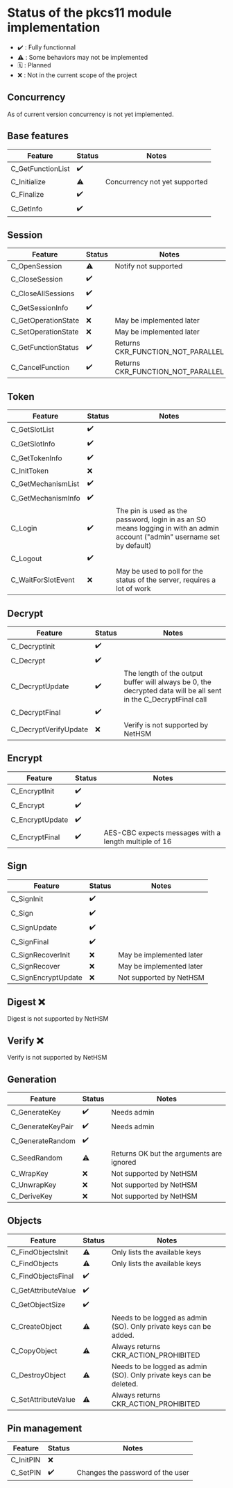 # Status of the pkcs11 module implementation

- ✔️ : Fully functionnal
- ⚠️ : Some behaviors may not be implemented
- 🗓️ : Planned
- ❌ : Not in the current scope of the project

## Concurrency

As of current version concurrency is not yet implemented.

## Base features

| Feature           | Status | Notes                         |
| ----------------- | ------ | ----------------------------- |
| C_GetFunctionList | ✔️      |                               |
| C_Initialize      | ⚠️      | Concurrency not yet supported |
| C_Finalize        | ✔️      |                               |
| C_GetInfo         | ✔️     |                               |

## Session

| Feature             | Status | Notes                             |
| ------------------- | ------ | --------------------------------- |
| C_OpenSession       | ⚠️      | Notify not supported              |
| C_CloseSession      | ✔️      |                                   |
| C_CloseAllSessions  | ✔️      |                                   |
| C_GetSessionInfo    | ✔️      |                                   |
| C_GetOperationState | ❌     | May be implemented later          |
| C_SetOperationState | ❌     | May be implemented later          |
| C_GetFunctionStatus | ✔️      | Returns CKR_FUNCTION_NOT_PARALLEL |
| C_CancelFunction    | ✔️     | Returns CKR_FUNCTION_NOT_PARALLEL |

## Token

| Feature            | Status | Notes                                                                                                                       |
| ------------------ | ------ | --------------------------------------------------------------------------------------------------------------------------- |
| C_GetSlotList      | ✔️      |                                                                                                                             |
| C_GetSlotInfo      | ✔️      |                                                                                                                             |
| C_GetTokenInfo     | ✔️      |                                                                                                                             |
| C_InitToken        | ❌     |                                                                                                                             |
| C_GetMechanismList | ✔️      |                                                                                                                             |
| C_GetMechanismInfo | ✔️      |                                                                                                                             |
| C_Login            | ✔️     | The pin is used as the password, login in as an SO means logging in with an admin account ("admin" username set by default) |
| C_Logout           | ✔️      |                                                                                                                             |
| C_WaitForSlotEvent | ❌     | May be used to poll for the status of the server, requires a lot of work                                                    |

## Decrypt

| Feature               | Status | Notes                                                                                                            |
| --------------------- | ------ | ---------------------------------------------------------------------------------------------------------------- |
| C_DecryptInit         | ✔️      |                                                                                                                  |
| C_Decrypt             | ✔️      |                                                                                                                  |
| C_DecryptUpdate       | ✔️      | The length of the output buffer will always be 0, the decrypted data will be all sent in the C_DecryptFinal call |
| C_DecryptFinal        | ✔️      |                                                                                                                  |
| C_DecryptVerifyUpdate | ❌    | Verify is not supported by NetHSM                                                                                |

## Encrypt

| Feature         | Status | Notes                                                 |
| --------------- | ------ | ----------------------------------------------------- |
| C_EncryptInit   | ✔️      |                                                       |
| C_Encrypt       | ✔️      |                                                       |
| C_EncryptUpdate | ✔️      |                                                       |
| C_EncryptFinal  | ✔️      | AES-CBC expects messages with a length multiple of 16 |

## Sign

| Feature             | Status | Notes                    |
| ------------------- | ------ | ------------------------ |
| C_SignInit          | ✔️      |                          |
| C_Sign              | ✔️     |                          |
| C_SignUpdate        | ✔️      |                          |
| C_SignFinal         | ✔️      |                          |
| C_SignRecoverInit   | ❌     | May be implemented later |
| C_SignRecover       | ❌     | May be implemented later |
| C_SignEncryptUpdate | ❌     | Not supported by NetHSM  |

## Digest ❌

Digest is not supported by NetHSM

## Verify ❌

Verify is not supported by NetHSM

## Generation

| Feature           | Status | Notes                                    |
| ----------------- | ------ | ---------------------------------------- |
| C_GenerateKey     | ✔️      | Needs admin                              |
| C_GenerateKeyPair | ✔️      | Needs admin                              |
| C_GenerateRandom  | ✔️     |                                          |
| C_SeedRandom      | ⚠️      | Returns OK but the arguments are ignored |
| C_WrapKey         | ❌      | Not supported by NetHSM                  |
| C_UnwrapKey       | ❌      | Not supported by NetHSM                  |
| C_DeriveKey       | ❌      | Not supported by NetHSM                  |

## Objects

| Feature             | Status | Notes                                                               |
| ------------------- | ------ | ------------------------------------------------------------------- |
| C_FindObjectsInit   | ⚠️      | Only lists the available keys                                       |
| C_FindObjects       | ⚠️      | Only lists the available keys                                       |
| C_FindObjectsFinal  | ✔️      |                                                                     |
| C_GetAttributeValue | ✔️      |                                                                     |
| C_GetObjectSize     | ✔️      |                                                                     |
| C_CreateObject      | ⚠️      | Needs to be logged as admin (SO). Only private keys can be added.   |
| C_CopyObject        | ⚠️      | Always returns CKR_ACTION_PROHIBITED                                |
| C_DestroyObject     | ⚠️      | Needs to be logged as admin (SO). Only private keys can be deleted. |
| C_SetAttributeValue | ⚠️      | Always returns CKR_ACTION_PROHIBITED                                |

## Pin management

| Feature   | Status | Notes                            |
| --------- | ------ | -------------------------------- |
| C_InitPIN | ❌     |                                  |
| C_SetPIN  | ✔️      | Changes the password of the user |
